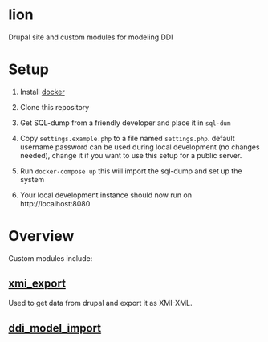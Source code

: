 lion
====

Drupal site and custom modules for modeling DDI

# Setup

1. Install [docker](https://www.docker.com)

2. Clone this repository

3. Get SQL-dump from a friendly developer and place it in `sql-dum`

5. Copy `settings.example.php` to a file named `settings.php`.
   default username password can be used during local development (no changes needed), change it if you want to use this setup for a public server.

5. Run `docker-compose up` this will import the sql-dump and set up the system

6. Your local development instance should now run on http://localhost:8080

# Overview

Custom modules include: 
## [xmi_export](https://github.com/ddialliance/lion/tree/master/modules/custom/xmi_export)
Used to get data from drupal and export it as XMI-XML.


## [ddi_model_import](https://github.com/ddialliance/lion/tree/master/modules/custom/ddi_model_import)

